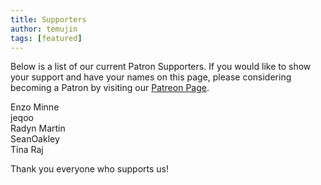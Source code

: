 ```yaml
---
title: Supporters
author: temujin
tags: [featured]
---
```

Below is a list of our current Patron Supporters. If you would like to show your support and have your names on this page, please considering becoming a Patron by visiting our [Patreon Page](https://www.patreon.com/SLColonies).

Enzo Minne<br>
jeqoo<br>
Radyn Martin<br>
SeanOakley<br>
Tina Raj

Thank you everyone who supports us!
